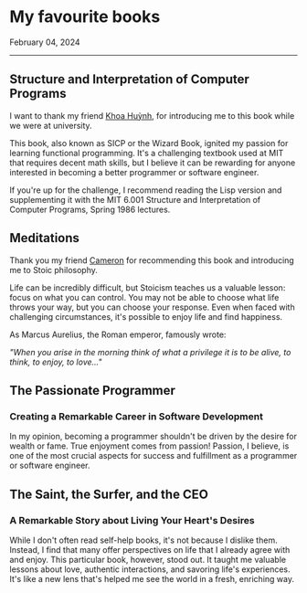 # My favourite books

February 04, 2024

---

## Structure and Interpretation of Computer Programs 

I want to thank my friend [Khoa Huỳnh](https://github.com/khoahuynhdev), for introducing me to this book while we were at university. 

This book, also known as SICP or the Wizard Book, ignited my passion for learning functional programming. It's a challenging textbook used at MIT that requires decent math skills, but I believe it can be rewarding for anyone interested in becoming a better programmer or software engineer. 

If you're up for the challenge, I recommend reading the Lisp version and supplementing it with the MIT 6.001 Structure and Interpretation of Computer Programs, Spring 1986 lectures.

## Meditations
Thank you my friend [Cameron](https://www.linkedin.com/in/cameron-chardukian/) for recommending this book and introducing me to Stoic philosophy.

Life can be incredibly difficult, but Stoicism teaches us a valuable lesson: focus on what you can control. You may not be able to choose what life throws your way, but you can choose your response. Even when faced with challenging circumstances, it's possible to enjoy life and find happiness. 

As Marcus Aurelius, the Roman emperor, famously wrote: 

*"When you arise in the morning think of what a privilege it is to be alive, to think, to enjoy, to love..."*

## The Passionate Programmer
### Creating a Remarkable Career in Software Development

In my opinion, becoming a programmer shouldn't be driven by the desire for wealth or fame. True enjoyment comes from passion! Passion, I believe, is one of the most crucial aspects for success and fulfillment as a programmer or software engineer.

## The Saint, the Surfer, and the CEO
### A Remarkable Story about Living Your Heart's Desires 

While I don't often read self-help books, it's not because I dislike them. Instead, I find that many offer perspectives on life that I already agree with and enjoy. This particular book, however, stood out. It taught me valuable lessons about love, authentic interactions, and savoring life's experiences. It's like a new lens that's helped me see the world in a fresh, enriching way.
